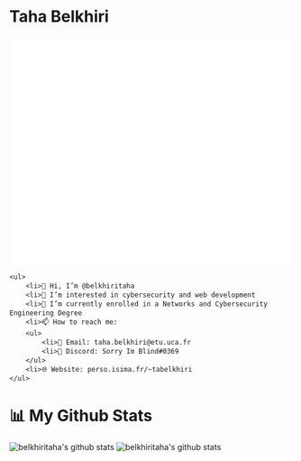 <div class="container">
    <h1>Taha Belkhiri</h1>
	<img src="header.svg" width="800" height="400">

    <ul>
        <li>👋 Hi, I’m @belkhiritaha
        <li>👀 I’m interested in cybersecurity and web development
        <li>🌱 I’m currently enrolled in a Networks and Cybersecurity Engineering Degree
        <li>📫 How to reach me:
        <ul>
            <li>📧 Email: taha.belkhiri@etu.uca.fr
            <li>📱 Discord: Sorry Im Blind#0369
        </ul>
        <li>🌐 Website: perso.isima.fr/~tabelkhiri
    </ul>
</div>


<h1>📊 My Github Stats</h1>
<img src="https://github-readme-stats.vercel.app/api?username=belkhiritaha&show_icons=true&theme=radical" alt="belkhiritaha's github stats" />

<img src="https://github-readme-stats.vercel.app/api/top-langs/?username=belkhiritaha&layout=compact&theme=radical" alt="belkhiritaha's github stats" />
